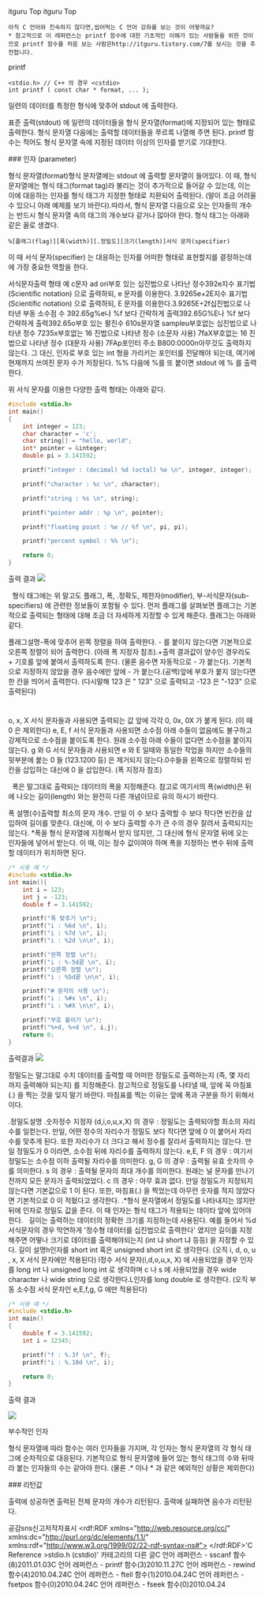  itguru Top itguru Top


```warning
아직 C 언어와 친숙하지 않다면,씹어먹는 C 언어 강좌를 보는 것이 어떻까요?
* 참고적으로 이 레퍼런스는 printf 함수에 대한 기초적인 이해가 있는 사람들을 위한 것이므로 printf 함수를 처음 보는 사람은http://itguru.tistory.com/7를 보시는 것을 추천합니다.

```

printf
```info
<stdio.h> // C++ 의 경우 <cstdio>
int printf ( const char * format, ... );
```



일련의 데이터를 특정한 형식에 맞추어 stdout 에 출력한다.

표준 출력(stdout) 에 일련의 데이터들을 형식 문자열(format)에 지정되어 있는 형태로 출력한다. 형식 문자열 다음에는 출력할 데이터들을 쭈르륵 나열해 주면 된다. printf 함수는 적어도 형식 문자열 속에 지정된 데이터 이상의 인자를 받기로 기대한다.

### 인자 (parameter)

형식 문자열(format)형식 문자열에는 stdout 에 출력할 문자열이 들어있다. 이 때, 형식 문자열에는 형식 태그(format tag)라 불리는 것이 추가적으로 들어갈 수 있는데, 이는 이에 대응하는 인자를 형식 태그가 지정한 형태로 치환되어 출력된다. (말이 조금 어려울 수 있으니 아래 예제를 보기 바란다).따라서, 형식 문자열 다음으로 오는 인자들의 개수는 반드시 형식 문자열 속의 태그의 개수보다 같거나 많아야 한다.
형식 태그는 아래와 같은 꼴로 생겼다.

```info
%[플래그(flag)][폭(width)][.정밀도][크기(length)]서식 문자(specifier)
```

이 때 서식 문자(specifier) 는 대응하는 인자를 어떠한 형태로 표현할지를 결정하는데에 가장 중요한 역할을 한다.

서식문자출력 형태
예
c문자
ad ori부호 있는 십진법으로 나타난 정수392e지수 표기법(Scientific notation) 으로 출력하되, e 문자를 이용한다.
3.9265e+2E지수 표기법(Scientific notation) 으로 출력하되, E 문자를 이용한다.3.9265E+2f십진법으로 나타낸 부동 소수점 수
392.65g%e나 %f 보다 간략하게 출력392.65G%E나 %f 보다 간략하게 출력392.65o부호 있는 팔진수
610s문자열
sampleu부호없는 십진법으로 나타낸 정수
7235x부호없는 16 진법으로 나타낸 정수 (소문자 사용)
7faX부호없는 16 진법으로 나타낸 정수 (대문자 사용)
7FAp포인터 주소
B800:0000n아무것도 출력하지 않는다. 그 대신, 인자로 부호 있는 int 형을 가리키는 포인터를 전달해야 되는데, 여기에 현재까지 쓰여진 문자 수가 저장된다.
%% 다음에 %를 또 붙이면 stdout 에 % 를 출력한다.

위 서식 문자를 이용한 다양한 출력 형태는 아래와 같다.
```cpp
#include <stdio.h>
int main()
{
    int integer = 123;
    char character = 'c';
    char string[] = "hello, world";
    int* pointer = &integer;
    double pi = 3.141592;

    printf("integer : (decimal) %d (octal) %o \n", integer, integer);

    printf("character : %c \n", character);

    printf("string : %s \n", string);

    printf("pointer addr : %p \n", pointer);

    printf("floating point : %e // %f \n", pi, pi);

    printf("percent symbol : %% \n");

    return 0;
}
```

출력 결과
![](http://img1.daumcdn.net/thumb/R1920x0/?fname=http%3A%2F%2Fcfile28.uf.tistory.com%2Fimage%2F2049BB054B5DA6D6012A5A)

  형식 태그에는 위 말고도 플래그, 폭, .정확도, 제한자(modifier), 부-서식문자(sub-specifiers) 에 관련한 정보들이 포함될 수 있다. 먼저 플래그를 살펴보면 플래그는 기본적으로 출력되는 형태에 대해 조금 더 자세하게 지정할 수 있게 해준다. 플래그는 아래와 같다.

플래그설명-폭에 맞추어 왼쪽 정렬을 하여 출력한다. - 를 붙이지 않는다면 기본적으로 오른쪽 정렬이 되어 출력한다. (아래 폭 지정자 참조).+출력 결과값이 양수인 경우라도 + 기호를 앞에 붙여서 출력하도록 한다. (물론 음수면 자동적으로 - 가 붙는다). 기본적으로 지정하지 않았을 경우 음수에만 앞에 - 가 붙는다.(공백)앞에 부호가 붙지 않는다면 한 칸을 띄어서 출력한다. (다시말해 123 은 " 123" 으로 출력되고 -123 은 "-123" 으로 출력된다)
#
o, x, X 서식 문자들과 사용되면 출력되는 값 앞에 각각 0, 0x, 0X 가 붙게 된다. (이 때 0 은 제외한다)
e, E, f 서식 문자들과 사용되면 소수점 아래 수들이 없음에도 불구하고 강제적으로 소수점을 붙이도록 한다. 원래 소수점 아래 수들이 없다면 소수점을 붙이지 않는다.
g 와 G 서식 문자들과 사용되면 e 와 E 일때와 동일한 작업을 하지만 소수들의 뒷부분에 붙는 0 들 (123.1200 등) 은 제거되지 않는다.0수들을 왼쪽으로 정렬하되 빈 칸을 삽입하는 대신에 0 을 삽입한다. (폭 지정자 참조)

  폭은 말그대로 출력되는 데이터의 폭을 지정해준다. 참고로 여기서의 폭(width)은 뒤에 나오는 길이(length) 와는 완전히 다른 개념이므로 유의 하시기 바란다.

폭
설명(수)출력할 최소의 문자 개수. 만일 이 수 보다 출력할 수 보다 작다면 빈칸을 삽입하여 길이를 맞춘다. 대신에, 이 수 보다 출력할 수가 큰 수의 경우 잘려서 출력되지는 않는다.
*폭을 형식 문자열에 지정해서 받지 않지만, 그 대신에 형식 문자열 뒤에 오는 인자들에 넣어서 받는다. 이 때, 이는 정수 값이여야 하며 폭을 지정하는 변수 뒤에 출력할 데이터가 위치하면 된다.

```cpp
/* 사용 예 */
#include <stdio.h>
int main(){
    int i = 123;
    int j = -123;
    double f = 3.141592;

    printf("폭 맞추기 \n");
    printf("i : %6d \n", i);
    printf("i : %7d \n", i);
    printf("i : %2d \n\n", i);

    printf("왼쪽 정렬 \n");
    printf("i : %-5d끝 \n", i);
    printf("오른쪽 정렬 \n");
    printf("i : %5d끝 \n\n", i);

    printf("# 문자의 사용 \n");
    printf("i : %#x \n", i);
    printf("i : %#X \n\n", i);

    printf("부호 붙이기 \n");
    printf("%+d, %+d \n", i,j);
    return 0;
}
```

출력결과
![](http://img1.daumcdn.net/thumb/R1920x0/?fname=http%3A%2F%2Fcfile3.uf.tistory.com%2Fimage%2F18555A374CE4EDDE0AC611)


정밀도는 말그대로 수치 데이터를 출력할 때 어떠한 정밀도로 출력하는지 (즉, 몇 자리 까지 출력해야 되는지) 를 지정해준다. 참고적으로 정밀도를 나타낼 때, 앞에 꼭 마침표(.) 을 찍는 것을 잊지 말기 바란다. 마침표를 찍는 이유는 앞에 폭과 구분을 하기 위해서 이다.

.정밀도설명
.숫자정수 지정자 (d,i,o,u,x,X) 의 경우 : 정밀도는 출력되야할 최소의 자리수를 일컫는다. 만일, 어떤 정수의 자리수가 정밀도 보다 작다면 앞에 0 이 붙어서 자리수를 맞추게 된다. 또한 자리수가 더 크다고 해서 정수를 잘라서 출력하지는 않는다. 만일 정밀도가 0 이라면, 소수점 뒤에 자리수를 출력하지 않는다.
e,E, F 의 경우 : 여기서 정밀도는 소수점 이하 출력될 자리수를 의미한다.
g, G 의 경우 : 출력될 유효 숫자의 수를 의미한다.
s 의 경우 : 출력될 문자의 최대 개수를 의미한다. 원래는 널 문자를 만나기 전까지 모든 문자가 출력되었었다.
c 의 경우 : 아무 효과 없다.
만일 정밀도가 지정되지 않는다면 기본값으로 1 이 된다. 또한, 마침표(.) 을 찍었는데 아무런 숫자를 적지 않았다면 기본적으로 0 이 적혔다고 생각한다.
.*형식 문자열에서 정밀도를 나타내지는 않지만 뒤에 인자로 정밀도 값을 준다. 이 때 인자는 형식 태그가 적용되는 데이타 앞에 있어야 한다.
  길이는 출력하는 데이터의 정확한 크기를 지정하는데 사용된다. 예를 들어서 %d 서식문자의 경우 막연하게 '정수형 데이터를 십진법으로 출력한다' 였지만 길이를 지정해주면 어떻나 크기로 데이터를 출력해야되는지 (int 냐 short 냐 등등) 을 지정할 수 있다.
길이
설명h인자를 short int 혹은 unsigned short int 로 생각한다. (오직 i, d, o, u , x, X 서식 문자에만 적용된다)
l정수 서식 문자(i,d,o,u,x, X) 에 사용되었을 경우 인자를 long int 나 unsigned long int 로 생각하며 c 나 s 에 사용되었을 경우 wide character 나 wide string 으로 생각한다.L인자를 long double 로 생각한다. (오직 부동 소수점 서식 문자인 e,E,f,g, G 에만 적용된다)
```cpp
/* 사용 예 */
#include <stdio.h>
int main()
{
    double f = 3.141592;
    int i = 12345;

    printf("f : %.3f \n", f);
    printf("i : %.10d \n", i);

    return 0;
}

```

출력 결과

![](http://img1.daumcdn.net/thumb/R1920x0/?fname=http%3A%2F%2Fcfile9.uf.tistory.com%2Fimage%2F135054234B5DB76133E080)

부수적인 인자

형식 문자열에 따라 함수는 여러 인자들을 가지며, 각 인자는 형식 문자열의 각 형식 태그에 순차적으로 대응된다. 기본적으로 형식 문자열에 들어 있는 형식 태그의 수와 뒤따라 붙는 인자들의 수는 같아야 한다. (물론 .* 이나 * 과 같은 예외적인 상황은 제외한다)

### 리턴값

출력에 성공하면 출력된 전체 문자의 개수가 리턴된다. 출력에 실패하면 음수가 리턴된다.


공감sns신고저작자표시	<rdf:RDF xmlns="http://web.resource.org/cc/" xmlns:dc="http://purl.org/dc/elements/1.1/" xmlns:rdf="http://www.w3.org/1999/02/22-rdf-syntax-ns#">		<Work rdf:about="">			<license rdf:resource="http://creativecommons.org/licenses/by-fr/2.0/kr/" />		</Work>		<License rdf:about="http://creativecommons.org/licenses/by-fr/">			<permits rdf:resource="http://web.resource.org/cc/Reproduction"/>			<permits rdf:resource="http://web.resource.org/cc/Distribution"/>			<requires rdf:resource="http://web.resource.org/cc/Notice"/>			<requires rdf:resource="http://web.resource.org/cc/Attribution"/>			<permits rdf:resource="http://web.resource.org/cc/DerivativeWorks"/>		</License>	</rdf:RDF>'C Reference >stdio.h (cstdio)' 카테고리의 다른 글C 언어 레퍼런스 - sscanf 함수(8)2011.01.03C 언어 레퍼런스 - printf 함수(3)2010.11.27C 언어 레퍼런스 - rewind 함수(4)2010.04.24C 언어 레퍼런스 - ftell 함수(1)2010.04.24C 언어 레퍼런스 - fsetpos 함수(0)2010.04.24C 언어 레퍼런스 - fseek 함수(0)2010.04.24

